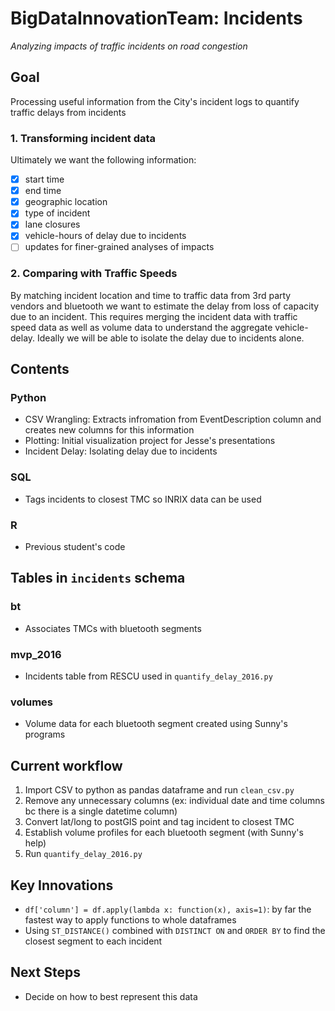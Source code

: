 # BigDataInnovationTeam: Incidents
*Analyzing impacts of traffic incidents on road congestion*

## Goal
Processing useful information from the City's incident logs to quantify traffic delays from incidents

### 1. Transforming incident data
Ultimately we want the following information:  
 - [x] start time
 - [x] end time
 - [x] geographic location
 - [x] type of incident
 - [x] lane closures
 - [x] vehicle-hours of delay due to incidents
 - [ ] updates for finer-grained analyses of impacts
 
### 2. Comparing with Traffic Speeds
By matching incident location and time to traffic data from 3rd party vendors and bluetooth we want to estimate 
the delay from loss of capacity due to an incident. This requires merging the incident data with traffic speed 
data as well as volume data to understand the aggregate vehicle-delay. Ideally we will be able to isolate the delay due to incidents alone. 

## Contents 

### Python
- CSV Wrangling: Extracts infromation from EventDescription column and creates new columns for this information
- Plotting: Initial visualization project for Jesse's presentations
- Incident Delay: Isolating delay due to incidents

### SQL
- Tags incidents to closest TMC so INRIX data can be used

### R
- Previous student's code

## Tables in `incidents` schema
### bt
- Associates TMCs with bluetooth segments
### mvp_2016
- Incidents table from RESCU used in `quantify_delay_2016.py`
### volumes
 - Volume data for each bluetooth segment created using Sunny's programs

## Current workflow
1. Import CSV to python as pandas dataframe and run `clean_csv.py`
2. Remove any unnecessary columns (ex: individual date and time columns bc there is a single datetime column)
3. Convert lat/long to postGIS point and tag incident to closest TMC
4. Establish volume profiles for each bluetooth segment (with Sunny's help)
5. Run `quantify_delay_2016.py`

## Key Innovations
- `df['column'] = df.apply(lambda x: function(x), axis=1)`: by far the fastest way to apply functions to whole dataframes 
- Using `ST_DISTANCE()` combined with `DISTINCT ON` and `ORDER BY` to find the closest segment to each incident

## Next Steps
- Decide on how to best represent this data
